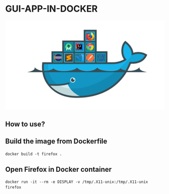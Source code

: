 # GUI-APP-IN-DOCKER

![GUI-APP-IN-DOCKER](thumbnails/GUI_APP_IN_DOCKER.jpg "GUI APP IN DOCKER")

## How to use?

## Build the image from Dockerfile
`docker build -t firefox .`

## Open Firefox in Docker container
`docker run -it --rm -e DISPLAY -v /tmp/.X11-unix:/tmp/.X11-unix firefox`